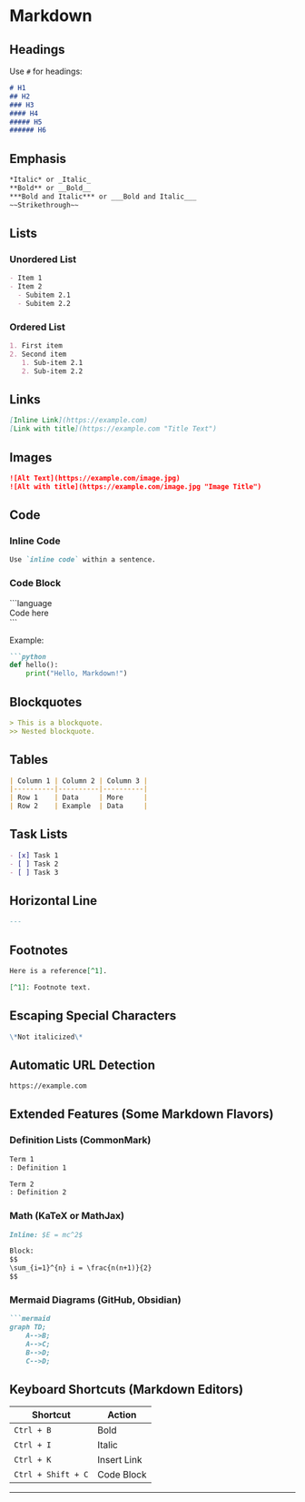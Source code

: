 # Markdown

## Headings
Use `#` for headings:
```markdown
# H1
## H2
### H3
#### H4
##### H5
###### H6
```

## Emphasis
```markdown
*Italic* or _Italic_  
**Bold** or __Bold__  
***Bold and Italic*** or ___Bold and Italic___  
~~Strikethrough~~
```

## Lists

### Unordered List
```markdown
- Item 1
- Item 2
  - Subitem 2.1
  - Subitem 2.2
```

### Ordered List
```markdown
1. First item
2. Second item
   1. Sub-item 2.1
   2. Sub-item 2.2
```

## Links
```markdown
[Inline Link](https://example.com)  
[Link with title](https://example.com "Title Text")
```

## Images
```markdown
![Alt Text](https://example.com/image.jpg)  
![Alt with title](https://example.com/image.jpg "Image Title")
```

## Code

### Inline Code
```markdown
Use `inline code` within a sentence.
```

### Code Block
\`\`\`language  
Code here  
\`\`\`

Example:

```markdown
```python
def hello():
    print("Hello, Markdown!")
```

## Blockquotes

```markdown
> This is a blockquote.
>> Nested blockquote.
```

## Tables
```markdown
| Column 1 | Column 2 | Column 3 |
|----------|----------|----------|
| Row 1    | Data     | More     |
| Row 2    | Example  | Data     |
```

## Task Lists
```markdown
- [x] Task 1
- [ ] Task 2
- [ ] Task 3
```

## Horizontal Line
```markdown
---
```

## Footnotes
```markdown
Here is a reference[^1].

[^1]: Footnote text.
```

## Escaping Special Characters
```markdown
\*Not italicized\*
```

## Automatic URL Detection
```markdown
https://example.com
```

## Extended Features (Some Markdown Flavors)

### Definition Lists (CommonMark)
```markdown
Term 1
: Definition 1

Term 2
: Definition 2
```

### Math (KaTeX or MathJax)
```markdown
Inline: $E = mc^2$

Block:
$$
\sum_{i=1}^{n} i = \frac{n(n+1)}{2}
$$
```

### Mermaid Diagrams (GitHub, Obsidian)
```markdown
```mermaid
graph TD;
    A-->B;
    A-->C;
    B-->D;
    C-->D;
```


## Keyboard Shortcuts (Markdown Editors)

| Shortcut | Action |
|----------|--------|
| `Ctrl + B` | Bold |
| `Ctrl + I` | Italic |
| `Ctrl + K` | Insert Link |
| `Ctrl + Shift + C` | Code Block |

---
